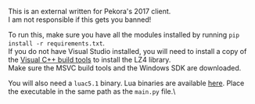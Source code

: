 This is an external written for Pekora's 2017 client.  
I am not responsible if this gets you banned!

To run this, make sure you have all the modules installed by running `pip install -r requirements.txt`.  
If you do not have Visual Studio installed, you will need to install a copy of the [Visual C++ build tools](https://visualstudio.microsoft.com/visual-cpp-build-tools/) to install the LZ4 library.  
Make sure the MSVC build tools and the Windows SDK are downloaded.

You will also need a `luac5.1` binary. Lua binaries are available [here](https://luabinaries.sourceforge.net/). Place the executable in the same path as the `main.py` file.\